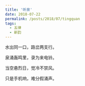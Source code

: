 ```yaml
---
title: '听泉'
date: 2018-07-22
permalink: /posts/2018/07/tingquan
tags:
  - 五律
  - 新韵
---
```


 水出同一口，路岔两支行。 

泉涌轰鸣里，录为来电铃。 

当空悬烈日，觉冷不禁风。 

只是手机响，难分假涌声。



 